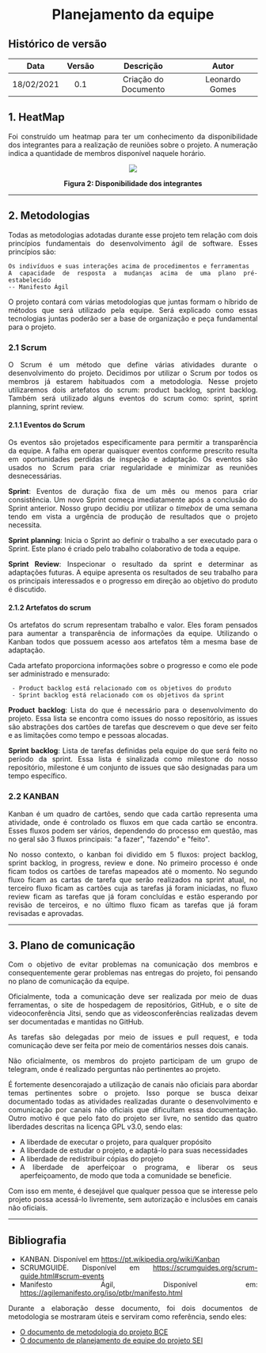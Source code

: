 # <center> Planejamento da equipe
## Histórico de versão

| Data | Versão | Descrição | Autor|
| :-: | :-: | :-: | :-: |
| 18/02/2021 | 0.1 | Criação do Documento | Leonardo Gomes |

<div align="justify">

## 1. HeatMap

Foi construído um heatmap para ter um conhecimento da disponibilidade dos integrantes para a realização de reuniões sobre o projeto. A numeração indica a quantidade de membros disponível naquele horário.

<p align='center'>
    <img src='assets/images/heatmap.png'>
    <figcaption align='center'>
        <b>Figura 2: Disponibilidade dos integrantes</b>
    </figcaption>
</p>

---

## 2. Metodologias

Todas as metodologias adotadas durante esse projeto tem relação com dois princípios fundamentais do desenvolvimento ágil de software. Esses princípios são:

```
Os indivíduos e suas interações acima de procedimentos e ferramentas
A capacidade de resposta a mudanças acima de uma plano pré-estabelecido
-- Manifesto Ágil
```

O projeto contará com várias metodologias que juntas formam o híbrido de métodos que será utilizado pela equipe. Será explicado como essas tecnologias juntas poderão ser a base de organização e peça fundamental para o projeto.

### 2.1 Scrum

O Scrum é um método que define várias atividades durante o desenvolvimento do projeto. Decidimos por utilizar o Scrum por todos os membros já estarem habituados com a metodologia. Nesse projeto utilizaremos dois artefatos do scrum: product backlog, sprint backlog. Também será utilizado alguns eventos do scrum como: sprint, sprint planning, sprint review.

#### 2.1.1 Eventos do Scrum

Os eventos são projetados especificamente para permitir a transparência da equipe. A falha em operar quaisquer eventos conforme prescrito resulta em oportunidades perdidas de inspeção e adaptação. Os eventos são usados no Scrum para criar regularidade e minimizar as reuniões desnecessárias.

**Sprint**: Eventos de duração fixa de um mês ou menos para criar consistência. Um novo Sprint começa imediatamente após a conclusão do Sprint anterior. Nosso grupo decidiu por utilizar o _timebox_ de uma semana tendo em vista a urgência de produção de resultados que o projeto necessita.

**Sprint planning**: Inicia o Sprint ao definir o trabalho a ser executado para o Sprint. Este plano é criado pelo trabalho colaborativo de toda a equipe.

**Sprint Review**: Inspecionar o resultado da sprint e determinar as adaptações futuras. A equipe apresenta os resultados de seu trabalho para os principais interessados e o progresso em direção ao objetivo do produto é discutido.

#### 2.1.2 Artefatos do scrum

Os artefatos do scrum representam trabalho e valor. Eles foram pensados para aumentar a transparência de informações da equipe. Utilizando o Kanban todos que possuem acesso aos artefatos têm a mesma base de adaptação.

Cada artefato proporciona informações sobre o progresso e como ele pode ser administrado e mensurado:

```
 - Product backlog está relacionado com os objetivos do produto
 - Sprint backlog está relacionado com os objetivos da sprint

```
**Product backlog**: Lista do que é necessário para o desenvolvimento do projeto. Essa lista se encontra como issues do nosso repositório, as issues são abstrações dos cartões de tarefas que descrevem o que deve ser feito e as limitações como tempo e pessoas alocadas.

**Sprint backlog**: Lista de tarefas definidas pela equipe do que será feito no período da sprint. Essa lista é sinalizada como milestone do nosso repositório, milestone é um conjunto de issues que são designadas para um tempo específico.

### 2.2 KANBAN

Kanban é um quadro de cartões, sendo que cada cartão representa uma atividade, onde é controlado os fluxos em que cada cartão se encontra. Esses fluxos podem ser vários, dependendo do processo em questão, mas no geral são 3 fluxos principais: "a fazer", "fazendo" e "feito".

No nosso contexto, o kanban foi dividido em 5 fluxos: project backlog, sprint backlog, in progress, review e done. No primeiro processo é onde ficam todos os cartões de tarefas mapeados até o momento. No segundo fluxo ficam as cartas de tarefa que serão realizados na sprint atual, no terceiro fluxo ficam as cartões cuja as tarefas já foram iniciadas, no fluxo review ficam as tarefas que já foram concluídas e estão esperando por revisão de terceiros, e no último fluxo ficam as tarefas que já foram revisadas e aprovadas.

---
## 3. Plano de comunicação

Com o objetivo de evitar problemas na comunicação dos membros e consequentemente gerar problemas nas entregas do projeto, foi pensando no plano de comunicação da equipe.

Oficialmente, toda a comunicação deve ser realizada por meio de duas ferramentas, o site de hospedagem de repositórios, GitHub, e o site de videoconferência Jitsi, sendo que as videosconferências realizadas devem ser documentadas e mantidas no GitHub.

As tarefas são delegadas por meio de issues e pull request, e toda comunicação deve ser feita por meio de comentários nesses dois canais.

Não oficialmente, os membros do projeto participam de um grupo de telegram, onde é realizado perguntas não pertinentes ao projeto.

É fortemente desencorajado a utilização de canais não oficiais para abordar temas pertinentes sobre o projeto. Isso porque se busca deixar documentado todas as atividades realizadas durante o desenvolvimento e comunicação por canais não oficiais que dificultam essa documentação. Outro motivo é que pelo fato do projeto ser livre, no sentido das quatro liberdades descritas na licença GPL v3.0, sendo elas:

- A liberdade de executar o projeto, para qualquer propósito
- A liberdade de estudar o projeto, e adaptá-lo para suas necessidades
- A liberdade de redistribuir cópias do projeto
- A liberdade de aperfeiçoar o programa, e liberar os seus aperfeiçoamento, de modo que toda a comunidade se beneficie.

Com isso em mente, é desejável que qualquer pessoa que se interesse pelo projeto possa acessá-lo livremente, sem autorização e inclusões em canais não oficiais.

---

## Bibliografia

- KANBAN. Disponível em https://pt.wikipedia.org/wiki/Kanban
- SCRUMGUIDE. Disponível em https://scrumguides.org/scrum-guide.html#scrum-events
- Manifesto Ágil, Disponível em: https://agilemanifesto.org/iso/ptbr/manifesto.html

Durante a elaboração desse documento, foi dois documentos de metodologia se mostraram úteis e serviram como referência, sendo eles:

- [O documento de metodologia do projeto BCE](https://interacao-humano-computador.github.io/2020.1-BCE/#/pages/ponto_de_controle_1/metodologia_do_projeto)
- [O documento de planejamento de equipe do projeto SEI](https://interacao-humano-computador.github.io/2020.1-SEI/#/./planning/team_planning)